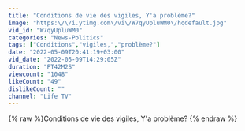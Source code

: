 ```yaml
---
title: "Conditions de vie des vigiles, Y'a problème?"
image: "https:\/\/i.ytimg.com\/vi\/W7qyUpluWM0\/hqdefault.jpg"
vid_id: "W7qyUpluWM0"
categories: "News-Politics"
tags: ["Conditions","vigiles,","problème?"]
date: "2022-05-09T20:41:19+03:00"
vid_date: "2022-05-09T14:29:05Z"
duration: "PT42M2S"
viewcount: "1048"
likeCount: "49"
dislikeCount: ""
channel: "Life TV"
---
```

{% raw %}Conditions de vie des vigiles, Y'a problème? {% endraw %}
